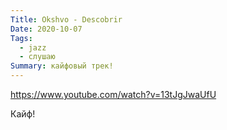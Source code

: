 ```yaml
---
Title: Okshvo - Descobrir
Date: 2020-10-07
Tags:
  - jazz
  - слушаю
Summary: кайфовый трек!
---
```


https://www.youtube.com/watch?v=13tJgJwaUfU

Кайф!
